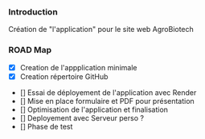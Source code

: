 ### Introduction 
Création de "l'application" pour le site web AgroBiotech

### ROAD Map
- [x] Creation de l'appplication minimale
- [x] Creation répertoire GitHub
- [] Essai de déployement de l'application avec Render
- [] Mise en place formulaire et PDF pour présentation
- [] Optimisation de l'application et finalisation
- [] Deployement avec Serveur perso ?
- [] Phase de test
